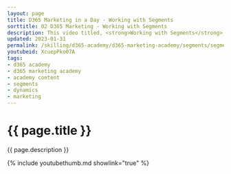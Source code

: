 ```yaml
---
layout: page
title: D365 Marketing in a Day - Working with Segments
sorttitle: 02 D365 Marketing - Working with Segments
description: This video titled, <strong>Working with Segments</strong>, follows the process of creating a variety of Segments to leverage in  Customer journeys. 
updated: 2023-01-31
permalink: /skilling/d365-academy/d365-marketing-academy/segments/segments
youtubeid: XcuepPko07A
tags: 
- d365 academy
- d365 marketing academy
- academy content
- segments
- dynamics
- marketing
---
```


# {{ page.title }}

{{ page.description }}

{% include youtubethumb.md showlink="true" %}